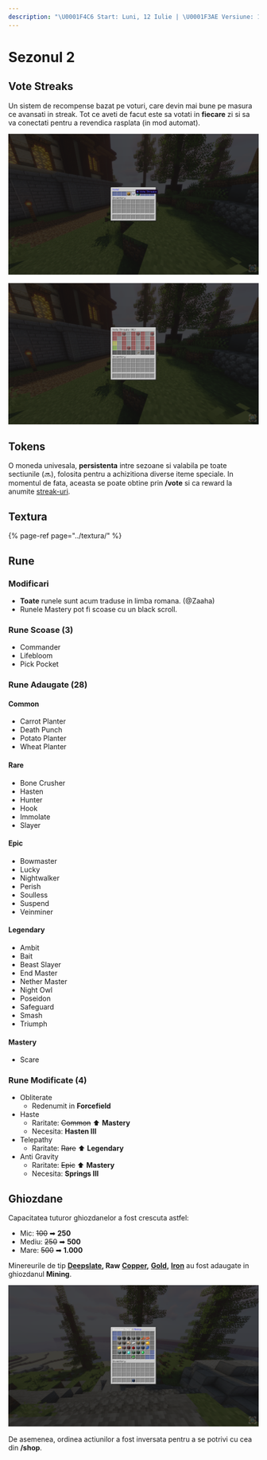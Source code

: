 ```yaml
---
description: "\U0001F4C6 Start: Luni, 12 Iulie | \U0001F3AE Versiune: 1.17+"
---
```


# Sezonul 2

## Vote Streaks

Un sistem de recompense bazat pe voturi, care devin mai bune pe masura ce avansati in streak. Tot ce aveti de facut este sa votati in **fiecare** zi si sa va conectati pentru a revendica rasplata \(in mod automat\).

![Folositi comanda /vote pentru a deschide meniul principal.](../../.gitbook/assets/vote.png)

![](../../.gitbook/assets/vote-streaks.png)

## Tokens

O moneda univesala, **persistenta** intre sezoane si valabila pe toate sectiunile \(🔜\), folosita pentru a achizitiona diverse iteme speciale. In momentul de fata, aceasta se poate obtine prin **/vote** si ca reward la anumite [streak-uri](https://wiki.royalsaga.net/survival.changelog/s2#vote-streaks).

## Textura

{% page-ref page="../textura/" %}

## Rune

### Modificari

* **Toate** runele sunt acum traduse in limba romana. \(@Zaaha\)
* Runele Mastery pot fi scoase cu un black scroll.

### Rune Scoase \(3\) <a id="rune-scoase"></a>

* Commander
* Lifebloom
* Pick Pocket

### **Rune Adaugate \(28\)** <a id="rune-adaugate"></a>

#### **Common** <a id="rune-adaugate-common"></a>

* Carrot Planter
* Death Punch
* Potato Planter
* Wheat Planter

#### **Rare** <a id="rune-adaugate-rare"></a>

* Bone Crusher
* Hasten
* Hunter
* Hook
* Immolate
* Slayer

#### Epic <a id="rune-adaugate-epic"></a>

* Bowmaster
* Lucky
* Nightwalker
* Perish
* Soulless
* Suspend
* Veinminer

#### Legendary <a id="rune-adaugate-legendary"></a>

* Ambit
* Bait
* Beast Slayer
* End Master
* Nether Master
* Night Owl
* Poseidon
* Safeguard
* Smash
* Triumph

#### Mastery <a id="rune-adaugate-mastery"></a>

* Scare

### Rune Modificate \(4\)

* Obliterate
  * Redenumit in **Forcefield**
* Haste
  * Raritate: ~~Common~~ ⬆ **Mastery**
  * Necesita: **Hasten III**
* Telepathy
  * Raritate: ~~Rare~~ ⬆ **Legendary**
* Anti Gravity
  * Raritate: ~~Epic~~ ⬆ **Mastery**
  * Necesita: **Springs III**

## Ghiozdane

Capacitatea tuturor ghiozdanelor a fost crescuta astfel:

* Mic: ~~100~~ ➡ **250**
* Mediu: ~~250~~ ➡ **500**
* Mare: ~~500~~ ➡ **1.000**

Minereurile de tip [**Deepslate**](https://minecraft.fandom.com/wiki/Deepslate)**, Raw** [**Copper**](https://minecraft.fandom.com/wiki/Raw_Copper)**,** [**Gold**](https://minecraft.fandom.com/wiki/Raw_Gold)**,** [**Iron**](https://minecraft.fandom.com/wiki/Raw_Iron) au fost adaugate in ghiozdanul **Mining**.

![](../../.gitbook/assets/ghiozdane.png)

De asemenea, ordinea actiunilor a fost inversata pentru a se potrivi cu cea din **/shop**.

